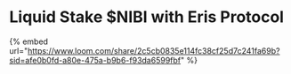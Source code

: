 # Liquid Stake $NIBI with Eris Protocol

{% embed url="https://www.loom.com/share/2c5cb0835e114fc38cf25d7c241fa69b?sid=afe0b0fd-a80e-475a-b9b6-f93da6599fbf" %}

